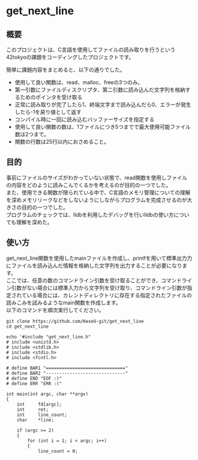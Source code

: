 # get_next_line

## 概要
このプロジェクトは、C言語を使用してファイルの読み取りを行うという42tokyoの課題をコーディングしたプロジェクトです。

簡単に課題内容をまとめると、以下の通りでした。  
- 使用して良い関数は、read、malloc、freeの3つのみ。  
- 第一引数にファイルディスクリプタ、第二引数に読み込んだ文字列を格納するためのポインタを受け取る
- 正常に読み取りが完了したら1、終端文字まで読み込んだら0、エラーが発生したら-1を戻り値として返す
- コンパイル時に一回に読み込むバッファーサイズを指定する  
- 使用して良い関数の数は、1ファイルにつき5つまでで最大使用可能ファイル数は2つまで。  
- 関数の行数は25行以内におさめること。  

## 目的
事前にファイルのサイズがわかっていない状態で、read関数を使用しファイルの内容をどのように読みこんでくるかを考えるのが目的の一つでした。  
また、使用できる関数が限られている中で、C言語のメモリ管理についての理解を深めメモリリークなどをしないようにしながらプログラムを完成させるのが大きさの目的の一つでした。  
プログラムのチェックでは、lldbを利用したデバッグを行いlldbの使い方についても理解を深めた。  

## 使い方
get_next_line関数を使用したmainファイルを作成し、printfを用いて標準出力力にファイルを読み込んだ情報を格納した文字列を出力することが必要になります。  
ここでは、任意の数のコマンドライン引数を受け取ることができ、コマンドライン引数がない場合には標準入力から文字列を受け取り、コマンドライン引数が指定されている場合には、カレントディレクトリに存在する指定されたファイルの読みこみを試みるようなmain関数を作成します。  
以下のコマンドを順次実行してください。  

```shell
git clone https://github.com/HaseU-git/get_next_line
cd get_next_line

echo '#include "get_next_line.h"
# include <unistd.h>
# include <stdlib.h>
# include <stdio.h>
# include <fcntl.h>

# define BAR1 "=============================="
# define BAR2 "------------------------------"
# define END "EOF :)"
# define ERR "ERR :("

int main(int argc, char **argv)
{
    int		fd[argc];
    int		ret;
    int		line_count;
    char	*line;

    if (argc >= 2)
    {
		for (int i = 1; i < argc; i++)
        {
            line_count = 0;
